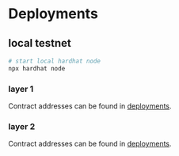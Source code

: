 # Deployments

## local testnet

```bash
# start local hardhat node
npx hardhat node
```

### layer 1

Contract addresses can be found in [deployments](./l1geth.json).

### layer 2

Contract addresses can be found in [deployments](./l2geth.json).
